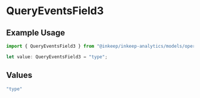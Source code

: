 # QueryEventsField3

## Example Usage

```typescript
import { QueryEventsField3 } from "@inkeep/inkeep-analytics/models/operations";

let value: QueryEventsField3 = "type";
```

## Values

```typescript
"type"
```